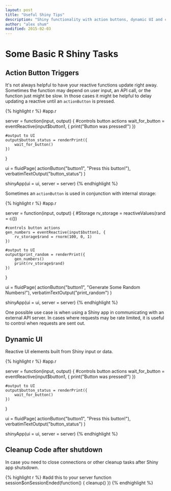 ```yaml
---
layout: post
title: "Useful Shiny Tips"
description: "Shiny functionality with action buttons, dynamic UI and cleanup"
author: "alex shum"
modified: 2015-02-03
---
```


# Some Basic R Shiny Tasks

## Action Button Triggers
It's not always helpful to have your reactive functions update right away.  Sometimes the function may depend on user input, an API call, or the function just might be slow.  In those cases it might be helpful to delay updating a reactive until an `actionButton` is pressed.


{% highlight r %}
#app.r

server = function(input, output) {
	#controls button actions
	wait_for_button = eventReactive(input$button1, {
		print("Button was pressed!")
	})

	#output to UI
	output$button_status = renderPrint({
		wait_for_button()
	})
}

ui = fluidPage(
	actionButton("button1", "Press this button!"),
	verbatimTextOutput("button_status")
)

shinyApp(ui = ui, server = server)
{% endhighlight %}



Sometimes an `actionButton` is used in conjunction with internal storage:


{% highlight r %}
#app.r

server = function(input, output) {
	#Storage
	rv_storage = reactiveValues(rand = c())

	#controls button actions
	gen_numbers = eventReactive(input$button1, {
		rv_storage$rand = rnorm(100, 0, 1)		
	})

	#output to UI
	output$print_random = renderPrint({
		gen_numbers()
		print(rv_storage$rand)
	})
}

ui = fluidPage(
	actionButton("button1", "Generate Some Random Numbers!"),
	verbatimTextOutput("print_random")
)

shinyApp(ui = ui, server = server)
{% endhighlight %}

One possible use case is when using a Shiny app in communicating with an external API server.  In cases where requests may be rate limited, it is useful to control when requests are sent out.


## Dynamic UI
Reactive UI elements built from Shiny input or data.


{% highlight r %}
#app.r

server = function(input, output) {
	#controls button actions
	wait_for_button = eventReactive(input$button1, {
		print("Button was pressed!")
	})

	#output to UI
	output$button_status = renderPrint({
		wait_for_button()
	})
}

ui = fluidPage(
	actionButton("button1", "Press this button!"),
	verbatimTextOutput("button_status")
)

shinyApp(ui = ui, server = server)
{% endhighlight %}

## Cleanup Code after shutdown
In case you need to close connections or other cleanup tasks after Shiny app shutsdown.


{% highlight r %}
#add this to your server function
session$onSessionEnded(function() {
	cleanup()
})
{% endhighlight %}
